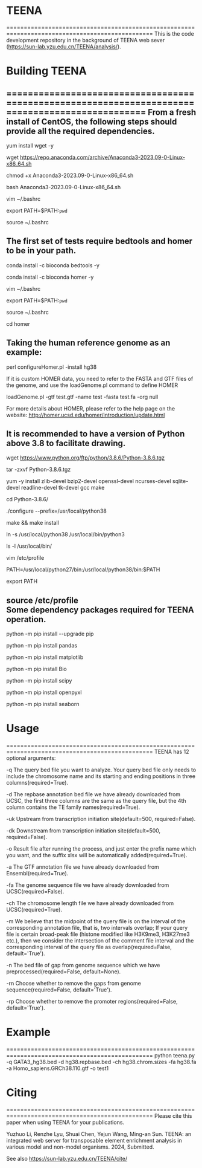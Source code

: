# TEENA
================================================================================================
This is the code development repository in the background of TEENA web sever (https://sun-lab.yzu.edu.cn/TEENA/analysis/).  

# Building TEENA  
================================================================================================
From a fresh install of CentOS, the following steps should provide all the required dependencies.  
------------------------------------------------------------------------------------------------
yum install wget -y  

wget https://repo.anaconda.com/archive/Anaconda3-2023.09-0-Linux-x86_64.sh  

chmod +x Anaconda3-2023.09-0-Linux-x86_64.sh  

bash Anaconda3-2023.09-0-Linux-x86_64.sh  

vim ~/.bashrc  

export PATH=$PATH:`pwd`   

source ~/.bashrc  

The first set of tests require bedtools and homer to be in your path.  
------------------------------------------------------------------------------------------------
conda install -c bioconda bedtools -y  

conda install -c bioconda homer -y  

vim ~/.bashrc  

export PATH=$PATH:`pwd`   

source ~/.bashrc  

cd homer  



Taking the human reference genome as an example:  
------------------------------------------------------------------------------------------------
perl configureHomer.pl -install hg38  

If it is custom HOMER data, you need to refer to the FASTA and GTF files of the genome, and use the loadGenome.pl command to define HOMER  

loadGenome.pl -gtf test.gtf -name test -fasta test.fa -org null  

For more details about HOMER, please refer to the help page on the website: http://homer.ucsd.edu/homer/introduction/update.html  


It is recommended to have a version of Python above 3.8 to facilitate drawing.  
------------------------------------------------------------------------------------------------
wget https://www.python.org/ftp/python/3.8.6/Python-3.8.6.tgz  

tar -zxvf Python-3.8.6.tgz  

yum -y install zlib-devel bzip2-devel openssl-devel ncurses-devel sqlite-devel readline-devel tk-devel gcc make  

cd Python-3.8.6/  

./configure --prefix=/usr/local/python38  

make && make install  

ln -s /usr/local/python38 /usr/local/bin/python3  

ls -l /usr/local/bin/  

vim /etc/profile  

PATH=/usr/local/python27/bin:/usr/local/python38/bin:$PATH  

export PATH  

source /etc/profile  
Some dependency packages required for TEENA operation.  
------------------------------------------------------------------------------------------------
python -m pip install --upgrade pip  

python -m pip install pandas  

python -m pip install matplotlib  

python -m pip install Bio  

python -m pip install scipy  

python -m pip install openpyxl  

python -m pip install seaborn  



  
# Usage  
================================================================================================
TEENA has 12 optional arguments:  

  -q	The query bed file you want to analyze. Your query bed file only needs to include the chromosome name and its starting and ending positions in three columns(required=True).  

  -d 	The repbase annotation bed file we have already downloaded from UCSC, the first three columns are the same as the query file, but the 4th column contains the TE family names(required=True).  
  
  -uk 	Upstream from transcription initiation site(default=500, required=False).  
  
  -dk	Downstream from transcription initiation site(default=500, required=False).  
  
  -o 	Result file after running the process, and just enter the prefix name which you want, and the suffix xlsx will be automatically added(required=True).  
  
  -a	The GTF annotation file we have already downloaded from Ensembl(required=True).  
  
  -fa	The genome sequence file we have already downloaded from UCSC(required=False).  
  
  -ch	The chromosome length file we have already downloaded from UCSC(required=True).  
  
  -m	We believe that the midpoint of the query file is on the interval of the corresponding annotation file, that is, two intervals overlap; If your query file is certain broad-peak file (histone modified like H3K9me3, H3K27me3 etc.), then we consider the intersection of the comment file interval and the corresponding interval of the query file as overlap(required=False, default='True').  
  
  -n	The bed file of gap from genome sequence which we have preprocessed(required=False, default=None).  
  
  -rn	Choose whether to remove the gaps from genome sequence(required=False, default='True').  
  
  -rp	Choose whether to remove the promoter regions(required=False, default='True').  
  


# Example  
================================================================================================
python teena.py -q GATA3_hg38.bed -d hg38.repbase.bed -ch hg38.chrom.sizes -fa hg38.fa -a Homo_sapiens.GRCh38.110.gtf -o test1


  
# Citing  
================================================================================================
Please cite this paper when using TEENA for your publications.  

Yuzhuo Li, Renzhe Lyu, Shuai Chen, Yejun Wang, Ming-an Sun. TEENA: an integrated web server for transposable element enrichment analysis in various model and non-model organisms. 2024, Submitted.  

See also https://sun-lab.yzu.edu.cn/TEENA/cite/
